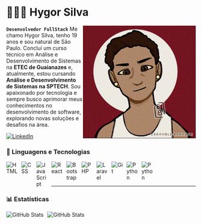 # 👩🏻‍💻 Hygor Silva

**`Desenvolvedor FullStack`** 
<img align="right" alt="coding-gif" width="300"   src="https://github.com/HygorSW/HygorSW/blob/main/IhguinhoProfile.gif">
Me chamo Hygor Silva, tenho 19 anos e sou natural de São Paulo. Concluí um curso técnico em Análise e Desenvolvimento de Sistemas na **ETEC de Guaianazes** e, atualmente, estou cursando **Análise e Desenvolvimento de Sistemas na SPTECH**. Sou apaixonado por tecnologia e sempre busco aprimorar meus conhecimentos no desenvolvimento de software, explorando novas soluções e desafios na área.

<p align="left">
 <a href="https://www.linkedin.com/in/hygor-silva-280589286" target="_blank">
  <img 
   src="https://img.shields.io/badge/LinkedIn-0077B5?style=for-the-badge&logo=linkedin&logoColor=white" alt="LinkedIn" />
 </a> 
</p>




### 🤖 Linguagens e Tecnologias

<img 
    align="left" 
    alt="HTML"
    title="HTML" 
    width="30px" 
    style="padding-right: 10px;" 
    src="https://cdn.jsdelivr.net/gh/devicons/devicon@latest/icons/html5/html5-original.svg" 
/>
<img 
    align="left" 
    alt="CSS" 
    title="CSS"
    width="30px" 
    style="padding-right: 10px;" 
    src="https://cdn.jsdelivr.net/gh/devicons/devicon@latest/icons/css3/css3-original.svg" 
/>
<img 
    align="left" 
    alt="JavaScript" 
    title="JavaScript"
    width="30px" 
    style="padding-right: 10px;" 
    src="https://cdn.jsdelivr.net/gh/devicons/devicon@latest/icons/javascript/javascript-original.svg" 
/>

<img 
    align="left" 
    alt="React"
    title="React" 
    width="30px" 
    style="padding-right: 10px;" 
    src="https://cdn.jsdelivr.net/gh/devicons/devicon@latest/icons/react/react-original.svg" 
/>

<img 
    align="left" 
    alt="Bootstrap"
    title="Bootstrap" 
    width="30px" 
    style="padding-right: 10px;" 
    src="https://cdn.jsdelivr.net/gh/devicons/devicon@latest/icons/bootstrap/bootstrap-original.svg" 
/>

<img 
    align="left" 
    alt="PHP" 
    title="PHP"
    width="30px" 
    style="padding-right: 10px;" 
    src="https://cdn.jsdelivr.net/gh/devicons/devicon@latest/icons/php/php-original.svg" 
/>
<img 
    align="left" 
    alt="Laravel" 
    title="Laravel"
    width="30px" 
    style="padding-right: 10px;" 
    src="https://cdn.jsdelivr.net/gh/devicons/devicon@latest/icons/laravel/laravel-original.svg" 
/>

<img 
    align="left" 
    alt="Git" 
    title="Git"
    width="30px" 
    style="padding-right: 10px;" 
    src="https://cdn.jsdelivr.net/gh/devicons/devicon@latest/icons/git/git-original.svg" 
/>
<img 
    align="left" 
    alt="Python" 
    title="Python"
    width="30px" 
    style="padding-right: 10px;" 
    src="https://cdn.jsdelivr.net/gh/devicons/devicon@latest/icons/python/python-original.svg" 
/>
  <img 
       align="left" 
    alt="Python" 
    title="Python"
    width="30px" 
    style="padding-right: 10px;" 
   src="https://skillicons.dev/icons?i=figma" />
   
   <br>


<br/>

<br/>

---

### 📊 Estatísticas

<p>
  <img 
    align="left" 
    alt="GitHub Stats" 
    height="150" 
    style="padding-right: 10px;" 
    src="https://github-readme-stats.vercel.app/api?username=HygorSW&show_icons=true&theme=tokyonight&include_all_commits=true&locale=pt-br" 
  />

<img 
      align="left" 
      alt="GitHub Stats" 
      height="150" 
      src="https://github-readme-stats.vercel.app/api/top-langs/?username=HygorSW&theme=tokyonight&layout=compact&custom_title=Tecnologias&langs_count=9" 
  />

</p>
